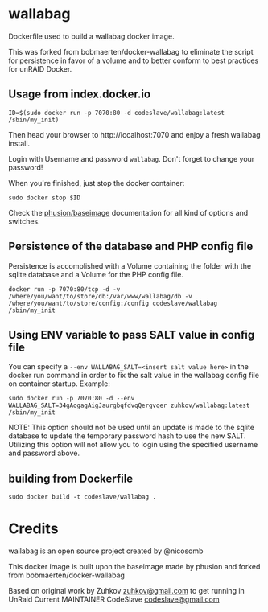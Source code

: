 # wallabag

Dockerfile used to build a wallabag docker image.

This was forked from bobmaerten/docker-wallabag to eliminate the script for persistence in favor of a volume and to better conform to best practices for unRAID Docker.

## Usage from index.docker.io

    ID=$(sudo docker run -p 7070:80 -d codeslave/wallabag:latest /sbin/my_init)

Then head your browser to http://localhost:7070 and enjoy a fresh wallabag install.

Login with Username and password `wallabag`. Don't forget to change your password!

When you're finished, just stop the docker container:

    sudo docker stop $ID

Check the [phusion/baseimage](https://github.com/phusion/baseimage-docker) documentation for all kind of options and switches.

## Persistence of the database and PHP config file

Persistence is accomplished with a Volume containing the folder with the sqlite database and a Volume for the PHP config file.

    docker run -p 7070:80/tcp -d -v /where/you/want/to/store/db:/var/www/wallabag/db -v /where/you/want/to/store/config:/config codeslave/wallabag /sbin/my_init

## Using ENV variable to pass SALT value in config file

You can specify a `--env WALLABAG_SALT=<insert salt value here>` in the docker run command in order to fix the salt value in the wallabag config file on container startup.
Example:

    sudo docker run -p 7070:80 -d --env WALLABAG_SALT=34gAogagAigJaurgbqfdvqQergvqer zuhkov/wallabag:latest /sbin/my_init

NOTE: This option should not be used until an update is made to the sqlite database to update the temporary password hash to use the new SALT. Utilizing this option will not allow you to login using the specified username and password above.

## building from Dockerfile

    sudo docker build -t codeslave/wallabag .

# Credits

wallabag is an open source project created by @nicosomb

This docker image is built upon the baseimage made by phusion and forked from bobmaerten/docker-wallabag

Based on original work by Zuhkov <zuhkov@gmail.com> to get running in UnRaid
Current MAINTAINER  CodeSlave <codeslave@gmail.com>